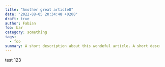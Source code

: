 ```yaml
---
title: "Another great article8"
date: "2022-08-05 20:34:48 +0200"
draft: true
author: Fabian
foo: bar
category: something
tags:
  - foo
summary: A short description about this wondeful article. A short description about this wondeful article. A short description about this wondeful article. A short description about this wondeful article. A short description about this wondeful article. A short description about this wondeful article. A short description abndeful article. A short description about this wondeful article. A short description about this wondeful article. A short description about this wondeful article. A short description about this wondeful article. A short description about this wondeful article. A short description about this wondeful article. A short description about this wondeful article. A short description about this wondeful article.
---
```


test 123
